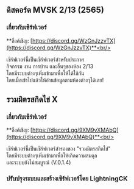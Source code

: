## ดิสคอร์ด MVSK 2/13 (2565)
### เกี่ยวกับเซิร์ฟเวอร์

**ลิ้งค์เชิญ: [https://discord.gg/WzGnJzzvTX](https://discord.gg/WzGnJzzvTX)**<br/>

เซิร์ฟเวอร์นี้เป็นเซิร์ฟเวอร์สำหรับประกาศ<br/>
กิจกรรม งาน การบ้าน และอื่นๆของห้อง 2/13<br/>
โดยมีระบบต่างๆเพิ่มเข้ามาเพื่อให้ได้ใช้กัน<br/>
โดยเมื่อเข้าไปแล้วให้อ่านข้อมูลตามห้องต่างๆได้เลย!<br/>



## รวมมิตรสกิดไข่ X
### เกี่ยวกับเซิร์ฟเวอร์

**ลิ้งค์เชิญ: [https://discord.gg/9XM9vXMAbQ](https://discord.gg/9XM9vXMAbQ)**<br/>

เซิร์ฟเวอร์นี้เป็นเซิร์ฟเวอร์สำรองของ "รวมมิตรสกิดไข่"<br/>
โดยมีระบบต่างๆเพิ่มเข้ามาเพื่อให้เกิดความสมดุล<br/>
และระบบยังไม่สมบูรณ์ (V.0.1.4)<br/>


### ปรับปรุงระบบและสร้างเซิร์ฟเวอร์โดย LightningCK
